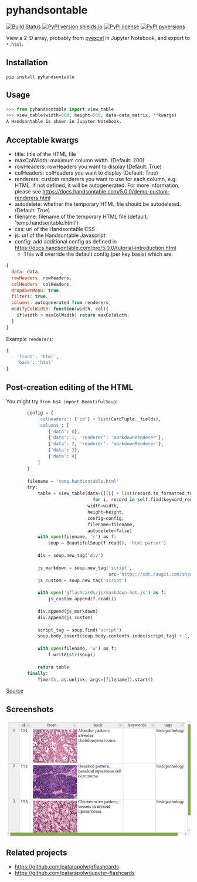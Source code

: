 # pyhandsontable

[![Build Status](https://travis-ci.org/patarapolw/pyhandsontable.svg?branch=master)](https://travis-ci.org/patarapolw/pyhandsontable)
[![PyPI version shields.io](https://img.shields.io/pypi/v/pyhandsontable.svg)](https://pypi.python.org/pypi/pyhandsontable/)
[![PyPI license](https://img.shields.io/pypi/l/pyhandsontable.svg)](https://pypi.python.org/pypi/pyhandsontable/)
[![PyPI pyversions](https://img.shields.io/pypi/pyversions/pyhandsontable.svg)](https://pypi.python.org/pypi/pyhandsontable/)

View a 2-D array, probably from [pyexcel](https://github.com/pyexcel/pyexcel) in Jupyter Notebook, and export to `*.html`.

## Installation

```commandline
pip install pyhandsontable
```

## Usage

```python
>>> from pyhandsontable import view_table
>>> view_table(width=800, height=500, data=data_matrix, **kwargs)
A Handsontable is shown in Jupyter Notebook.
```

## Acceptable kwargs

- title: title of the HTML file
- maxColWidth: maximum column width. (Default: 200)
- rowHeaders: rowHeaders you want to display (Default: True)
- colHeaders: colHeaders you want to display (Default: True)
- renderers: custom renderers you want to use for each column, e.g. HTML. If not defined, it will be autogenerated. For more information, please see https://docs.handsontable.com/5.0.0/demo-custom-renderers.html
- autodelete: whether the temporary HTML file should be autodeleted. (Default: True)
- filename: filename of the temporary HTML file (default: 'temp.handsontable.html')
- css: url of the Handsontable CSS
- js: url of the Handsontable Javascript
- config: add additional config as defined in https://docs.handsontable.com/pro/5.0.0/tutorial-introduction.html
  - This will override the default config (per key basis) which are:
  
```javascript
{
  data: data,
  rowHeaders: rowHeaders,
  colHeaders: colHeaders,
  dropdownMenu: true,
  filters: true,
  columns: autogenerated from renderers,
  modifyColWidth: function(width, col){
    if(width > maxColWidth) return maxColWidth;
  }
}
```

Example `renderers`:

```python
{
    'front': 'html',
    'back': 'html'
}
```

## Post-creation editing of the HTML

You might try `from bs4 import BeautifulSoup`:

```python
        config = {
            'colHeaders': ['id'] + list(CardTuple._fields),
            'columns': [
                {'data': 0},
                {'data': 1, 'renderer': 'markdownRenderer'},
                {'data': 2, 'renderer': 'markdownRenderer'},
                {'data': 3},
                {'data': 4}
            ]
        }
        
        filename = 'temp.handsontable.html'
        try:
            table = view_table(data=([[i] + list(record.to_formatted_tuple())
                                 for i, record in self.find(keyword_regex, tags)]),
                               width=width,
                               height=height,
                               config=config,
                               filename=filename,
                               autodelete=False)
            with open(filename, 'r') as f:
                soup = BeautifulSoup(f.read(), 'html.parser')

            div = soup.new_tag('div')

            js_markdown = soup.new_tag('script',
                                       src='https://cdn.rawgit.com/showdownjs/showdown/1.8.6/dist/showdown.min.js')
            js_custom = soup.new_tag('script')

            with open('gflashcards/js/markdown-hot.js') as f:
                js_custom.append(f.read())

            div.append(js_markdown)
            div.append(js_custom)

            script_tag = soup.find('script')
            soup.body.insert(soup.body.contents.index(script_tag) + 1, div)

            with open(filename, 'w') as f:
                f.write(str(soup))

            return table
        finally:
            Timer(5, os.unlink, args=[filename]).start()
```

[Source](https://github.com/patarapolw/gflashcards/blob/master/gflashcards/app.py#L93)

## Screenshots

<img src="https://github.com/patarapolw/pyhandsontable/blob/master/screenshots/0.png" />

## Related projects

- https://github.com/patarapolw/gflashcards
- https://github.com/patarapolw/jupyter-flashcards
